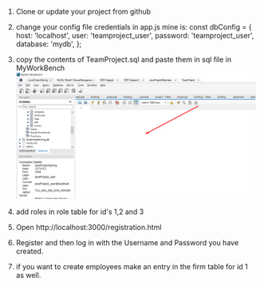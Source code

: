 1. Clone or update your project from github
2. change your config file credentials in app.js
mine is:
const dbConfig = {
    host: 'localhost',
    user: 'teamproject_user',
    password: 'teamproject_user',
    database: 'mydb',
};
3. copy the contents of TeamProject.sql and paste them in sql file in MyWorkBench
![Alt text](ImagesForREADME/image.png)

4. add roles in role table for id's 1,2 and 3
5. Open http://localhost:3000/registration.html
6. Register and then log in with the Username and Password you have created.
7. if you want to create employees make an entry in the firm table for id 1 as well.
